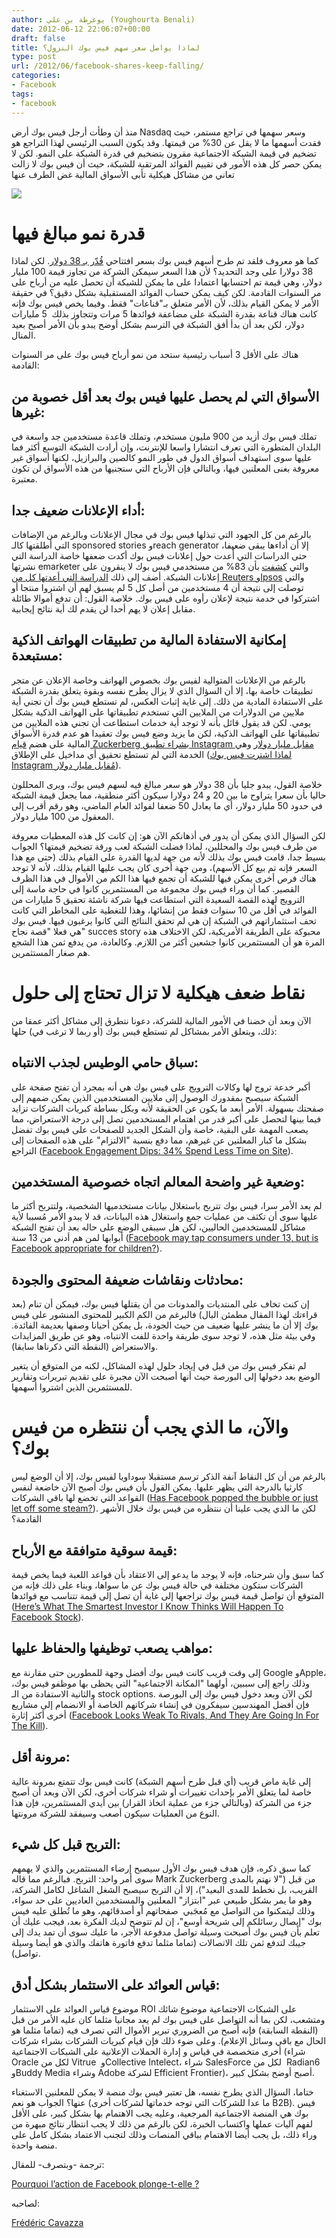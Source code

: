 ```yaml
---
author: يوغرطة بن علي (Youghourta Benali)
date: 2012-06-12 22:06:07+00:00
draft: false
title: لماذا يواصل سعر سهم فيس بوك النزول؟
type: post
url: /2012/06/facebook-shares-keep-falling/
categories:
- Facebook
tags:
- facebook
---
```


منذ أن وطأت أرجل فيس بوك أرض Nasdaq وسعر سهمها في تراجع مستمر، حيث فقدت أسهمها ما لا يقل عن 30% من قيمتها. وقد يكون السبب الرئيسي لهذا التراجع هو تضخيم في قيمة الشبكة الاجتماعية مقرون بتضخيم في قدرة الشبكة على النمو. لكن لا يمكن حصر كل هذه الأمور في تقييم الفوائد المرتقبة للشبكة، حيث أن فيس بوك لا زالت تعاني من مشاكل هيكلية تأبى الأسواق المالية غض الطرف عنها




[![](https://socialmedia4arab.com/wp-content/uploads/2012/06/facebook-nasdaq.jpg)
](https://socialmedia4arab.com/wp-content/uploads/2012/06/facebook-nasdaq.jpg)





# قدرة نمو مبالغ فيها




كما هو معروف فلقد تم طرح أسهم فيس بوك بسعر افتتاحي [قُدّر بـ 38 دولار](https://www.it-scoop.com/2012/05/facebook-ipo-tech-bubble/). لكن لماذا 38 دولارا على وجد التحديد؟ لأن هذا السعر سيمكن الشركة من تجاوز قيمة 100 مليار دولار، وهي قيمة تم احتسابها اعتمادا على ما يمكن للشبكة أن تحصل عليه من أرباح على مر السنوات القادمة. لكن كيف يمكن حساب الفوائد المستقبلية بشكل دقيق؟ في حقيقة الأمر لا يمكن القيام بذلك، لأن الأمر متعلق بـ"قناعات" فقط. وفيما يخص فيس بوك فإنه كانت هناك قناعة بقدرة الشبكة على مضاعفة فوائدها 5 مرات وتتجاوز بذلك  5 مليارات دولار، لكن بعد أن بدأ أفق الشبكة في الترسم بشكل أوضح يبدو بأن الأمر أصبح بعيد المنال.




هناك على الأقل 3 أسباب رئيسية ستحد من نمو أرباح فيس بوك على مر السنوات القادمة:




<!-- more -->





## الأسواق التي لم يحصل عليها فيس بوك بعد أقل خصوبة من غيرها:




تملك فيس بوك أزيد من 900 مليون مستخدم، وتملك قاعدة مستخدمين جد واسعة في البلدان المتطورة التي تعرف انتشارا واسعا للإنترنت، وإن أرادت الشبكة التوسع أكثر فما عليها سوى استهداف أسواق الدول في طور النمو كالصين والبرازيل، لكنها أسواق غير معروفة بغنى المعلنين فيها، وبالتالي فإن الأرباح التي ستجنيها من هذه الأسواق لن تكون معتبرة.





## أداء الإعلانات ضعيف جدا:




بالرغم من كل الجهود التي تبذلها فيس بوك في مجال الإعلانات وبالرغم من الإضافات التي أطلقتها كالـ sponsored stories وreach generator إلا أن أداءها يبقى ضعيفا، حتى الدراسات التي أٌعدت حول إعلانات فيس بوك أكدت ضعفها خاصة الدراسة التي نشرتها emarketer والتي [كشفت](http://www.emarketer.com/Article.aspx?id=1009065&R=1009065) بأن 83% من مستخدمي فيس بوك لا ينقرون على إعلانات الشبكة. أضف إلى ذلك [الدراسة التي أعدتها كل من Reuters وIpsos](http://www.reuters.com/article/2012/06/05/net-us-facebook-survey-idUSBRE85400C20120605) والتي توصلت إلى نتيجة أن 4 مستخدمين من أصل كل 5 لم يسبق لهم أن اشتروا منتجا أو اشتركوا في خدمة نتيجة لإعلان رأوه على فيس بوك. خلاصة القول: أن تدفع أموالا طائلة مقابل إعلان لا يهم أحدا لن يقدم لك أية نتائج إيجابية.





## إمكانية الاستفادة المالية من تطبيقات الهواتف الذكية مستبعدة:




بالرغم من الإعلانات المتوالية لفيس بوك بخصوص الهواتف وخاصة الإعلان عن متجر تطبيقات خاصة بها، إلا أن السؤال الذي لا يزال يطرح نفسه وبقوة يتعلق بقدرة الشبكة على الاستفادة المادية من ذلك. إلى غاية إثبات العكس، لم تستطع فيس بوك أن تجني أية ملايين من الدولارات من الملايين التي تستخدم تطبيقاتها على الهواتف الذكية بشكل يومي. لكن قد يقول قائل بأنه لا توجد أية خدمات استطاعت أن تجني هذه الملايين من تطبيقاتها على الهواتف الذكية، لكن ما يزيد وضع فيس بوك تعقيدا هو عدم قدرة الأسواق المالية على هضم [قيام Zuckerberg بشراء تطبيق Instagram مقابل مليار دولار](https://www.it-scoop.com/2012/04/facebook-instagram/) وهي الخدمة التي لم تستطع تحقيق أي مداخيل على الإطلاق ([لماذا اشترت فيس بوك Instagram مُقابل مليار دولار](https://socialmedia4arab.com/2012/04/facebook-instagram/)).




خلاصة القول، يبدو جليا بأن 38 دولار هو سعر مبالغ فيه لسهم فيس بوك، ويرى المحللون حاليا بأن سعرا يتراوح ما بين 20 و 24 دولارا سيكون أكثر منطقية، مما يجعل قيمة الشبكة في حدود 50 مليار دولار، أي ما يعادل 50 ضعفا لفوائد العام الماضي، وهو رقم أقرب إلى المعقول من 100 مليار دولار.




لكن السؤال الذي يمكن أن يدور في أذهانكم الآن هو: إن كانت كل هذه المعطيات معروفة من طرف فيس بوك والمحللين، لماذا فضلت الشبكة لعب ورقة تضخيم قيمتها؟ الجواب بسيط جدا، قامت فيس بوك بذلك لأنه من جهة لديها القدرة على القيام بذلك (حتى مع هذا السعر فإنه تم بيع كل الأسهم)، ومن جهة أخرى كان يجب عليها القيام بذلك، لأنه لا توجد هناك فرص أخرى يمكن فيها للشبكة أن تجمع فيها هذا الكم من الأموال في هذا الظرف القصير. كما أن وراء فيس بوك مجموعة من المستثمرين كانوا في حاجة ماسة إلى الترويج لهذه القصة السعيدة التي استطاعت فيها شركة ناشئة تحقيق 5 مليارات من الفوائد في أقل من 10 سنوات فقط من إنشائها، وهذا للتغطية على المخاطر التي كانت تحف استثماراتهم في الشبكة إن هي لم تحقق النتائج التي كانوا يرغبون فيها. فيس بوك هي فعلا "قصة نجاح" succes story محبوكة على الطريقة الأمريكية، لكن الاختلاف هذه المرة هو أن المستثمرين كانوا جشعين أكثر من اللازم. وكالعادة، من يدفع ثمن هذا الشجع هم صغار المستثمرين.





# نقاط ضعف هيكلية لا تزال تحتاج إلى حلول




الآن وبعد أن خضنا في الأمور المالية للشركة، دعونا نتطرق إلى مشاكل أكثر عمقا من ذلك، ويتعلق الأمر بمشاكل لم تستطع فيس بوك (أو ربما لا ترغب في) حلها:





## سباق حامي الوطيس لجذب الانتباه:




أكبر خدعة تروج لها وكالات الترويج على فيس بوك هي أنه بمجرد أن تفتح صفحة على الشبكة سيصبح بمقدورك الوصول إلى ملايين المستخدمين الذين يمكن ضمهم إلى صفحتك بسهولة. الأمر أبعد ما يكون عن الحقيقة لأنه وبكل بساطة كبريات الشركات تزايد فيما بينها لتحصل على أكبر قدر من اهتمام المستخدمين تصل إلى درجة الاستعراض، مما يصعب المهمة على البقية، خاصة وأن الشكل الجديد للصفحات على فيس بوك تفضل بشكل ما كبار المعلنين عن غيرهم، مما دفع بنسبة "الالتزام" على هذه الصفحات إلى التراجع ([Facebook Engagement Dips: 34% Spend Less Time on Site](http://mashable.com/2012/06/05/facebook-engagement/http:/mashable.com/2012/06/05/facebook-engagement/)).





## وضعية غير واضحة المعالم اتجاه خصوصية المستخدمين:




لم يعد الأمر سرا، فيس بوك تتربح باستغلال بيانات مستخدميها الشخصية، ولتتربح أكثر ما عليها سوى أن تكثف من عمليات جمع واستغلال هذه البيانات، قد لا يبدو الأمر مُسببا لأية مشاكل للمستخدمين الحاليين، لكن هل سيبقى الوضع على حاله بعد أن تفتح الشبكة أبوابها لمن هم أدنى من 13 سنة ([Facebook may tap consumers under 13, but is Facebook appropriate for children?](http://www.scpr.org/programs/patt-morrison/2012/06/04/26804/minors-using-facebook/)).





## محادثات ونقاشات ضعيفة المحتوى والجودة:




إن كنت تخاف على المنتديات والمدونات من أن يقتلها فيس بوك، فيمكن أن تنام (بعد قراءتك لهذا المقال مطمئن البال) فالبرغم من الكم الكبير للمحتوى المنشور على فيس بوك إلا أن ما ينشر عليها ضعيف من حيث الجودة، بل يمكن أحيانا وصفها بعديمة الفائدة. وفي بيئة مثل هذه، لا توجد سوى طريقة واحدة للفت الانتباه، وهو عن طريق المزايدات والاستعراض (النقطة التي ذكرناها سابقا).




لم تفكر فيس بوك من قبل في إيجاد حلول لهذه المشاكل، لكنه من المتوقع أن يتغير الوضع بعد دخولها إلى البورصة حيث أنها أصبحت الآن مجبرة على تقديم تبريرات وتقارير للمستثمرين الذين اشتروا أسهمها.





# والآن، ما الذي يجب أن ننتظره من فيس بوك؟




بالرغم من أن كل النقاط آنفة الذكر ترسم مستقبلا سوداويا لفيس بوك، إلا أن الوضع ليس كارثيا بالدرجة التي يظهر عليها. يمكن القول بأن فيس بوك أصبح الآن خاضعة لنفس القواعد التي تخضع لها باقي الشركات ([Has Facebook popped the bubble or just let off some steam?](http://gigaom.com/2012/06/05/has-facebook-popped-the-bubble-or-just-let-off-some-steam/)). لكن ما الذي يجب علينا أن ننتظره من فيس بوك خلال الأشهر القادمة؟





## قيمة سوقية متوافقة مع الأرباح:




كما سبق وأن شرحناه، فإنه لا يوجد ما يدعو إلى الاعتقاد بأن قواعد اللعبة فيما يخص قيمة الشركات ستكون مختلفة في حالة فيس بوك عن ما سواها، وبناء على ذلك فإنه من المتوقع أن تواصل قيمة فيس بوك تراجعها إلى غاية أن تصل إلى قيمة تتناسب مع فوائدها ([Here’s What The Smartest Investor I Know Thinks Will Happen To Facebook Stock](http://www.businessinsider.com/facebook-stock-outlook-2012-6)).





## مواهب يصعب توظيفها والحفاظ عليها:




إلى وقت قريب كانت فيس بوك أفضل وجهة للمطورين حتى مقارنة مع Google وApple، وذلك راجع إلى سببين، أولهما "المكانة الاجتماعية" التي يحظى بها موظفو فيس بوك، والثانية الاستفادة من الـ stock options. لكن الآن وبعد دخول فيس بوك إلى البورصة فإن أفضل المهندسين سيفكرون في إنشاء شركاتهم الخاصة أو الانضمام إلى مشاريع أخرى أكثر إثارة ([Facebook Looks Weak To Rivals, And They Are Going In For The Kill](http://www.businessinsider.com/blood-in-the-water-now-is-the-time-to-raid-facebook-for-talent-say-rival-exec-2012-6)).





## مرونة أقل:




إلى غاية ماض قريب (أي قبل طرح أسهم الشبكة) كانت فيس بوك تتمتع بمرونة عالية خاصة لما يتعلق الأمر بإحداث تغييرات أو شراء شركات أخرى، لكن الآن وبعد أن أصبح جزء من الشركة (وبالتالي جزء من عملية اتخاذ القرار) بين أيدي المستثمرين، فإن هذا النوع من العمليات سيكون أصعب وسيفقد للشركة مرونتها.





## التربح قبل كل شيء:




كما سبق ذكره، فإن هدف فيس بوك الأول سيصبح إرضاء المستثمرين والذي لا يهمهم سوى أمر واحد: التربح. فبالرغم مما قاله Mark Zuckerberg من قبل ("لا نهتم بالمدى القريب، بل نخطط للمدى البعيد")، إلا أن التربح سيصبح الشغل الشاغل لكامل الشركة، وهو ما يمر بشكل طبيعي عبر "ابتزاز" المعلنين والمستخدمين العاديين على حد سواء، وذلك ليتمكنوا من التواصل مع مُعجَبي  صفحاتهم أو أصدقائهم، وهو ما تُطلق عليه فيس بوك "إيصال رسائلكم إلى شريحة أوسع"، إن لم تتوضح لديك الفكرة بعد، فيجب عليك أن تعلم بأن فيس بوك أصبحت وسيلة تواصل مدفوعة الأجر، ما عليك سوى أن تمد يدك إلى جيبك لتدفع ثمن تلك الاتصالات (تماما مثلما تدفع فاتورة هاتفك والذي هو أيضا وسيلة تواصل).





## قياس العوائد على الاستثمار بشكل أدق:




موضوع قياس العوائد على الاستثمار ROI على الشبكات الاجتماعية موضوع شائك ومتشعب، لكن بما أنه التواصل على فيس بوك لم يعد مجانيا مثلما كان عليه الأمر من قبل (النقطة السابقة) فإنه أًصبح من الضروري تبرير الأموال التي تصرف فيه (تماما مثلما هو الحال مع باقي وسائل الإعلام). وعلى ضوء ذلك فإن قيام كبريات الشركات بشراء شركات أخرى متخصصة في قياس و إدارة الحملات الإعلانية على الشبكات الاجتماعية (شراء Oracle لكل من Vitrue  وCollective Intelect، شراء SalesForce لكل من  Radian6 وBuddy Media وشراء Adobe لشركة Efficient Frontier)، أصبح أوضح بشكل كبير.




ختاما، السؤال الذي يطرح نفسه، هل تعتبر فيس بوك منصة لا يمكن للمعلنين الاستغناء عنها؟ الجواب هو نعم (ما عدا للشركات التي توجه خدماتها لشركات أخرى B2B). فيس بوك هي المنصة الاجتماعية المرجعية، وعليه يجب الاهتمام بها بشكل كبير، على الأقل لفهم آليات عملها واكتساب الخبرة، لكن بالرغم من ذلك لا يجب انتظار نتائج مبهرة من وراء ذلك، بل يجب أيضا الاهتمام بباقي المنصات وذلك لتجنب الاعتماد بشكل كامل على منصة واحدة.




ترجمة -وبتصرف- للمقال:




[Pourquoi l’action de Facebook plonge-t-elle ?](http://www.mediassociaux.fr/2012/06/06/pourquoi-laction-de-facebook-plonge-t-elle/)




لصاحبه:




[Frédéric Cavazza](https://twitter.com/#!/FredCavazza)
